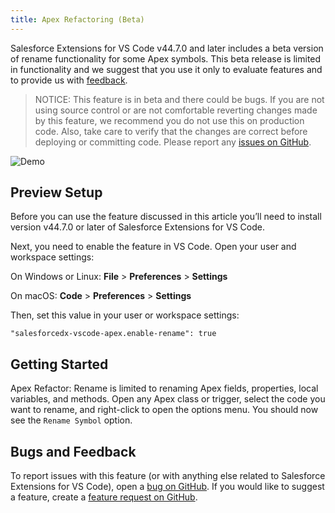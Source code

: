 ```yaml
---
title: Apex Refactoring (Beta)
---
```


Salesforce Extensions for VS Code v44.7.0 and later includes a beta version of rename functionality for some Apex symbols. This beta release is limited in functionality and we suggest that you use it only to evaluate features and to provide us with [feedback](#bugs-and-feedback).

> NOTICE: This feature is in beta and there could be bugs. If you are not using source control or are not comfortable reverting changes made by this feature, we recommend you do not use this on production code. Also, take care to verify that the changes are correct before deploying or committing code. Please report any [issues on GitHub](https://github.com/forcedotcom/salesforcedx-vscode/issues/new?template=Bug_report.md).

![Demo](/images/apex-rename-demo.gif)

## Preview Setup

Before you can use the feature discussed in this article you’ll need to install version v44.7.0 or later of Salesforce Extensions for VS Code.

Next, you need to enable the feature in VS Code. Open your user and workspace settings:

On Windows or Linux: **File** > **Preferences** > **Settings**

On macOS: **Code** > **Preferences** > **Settings**

Then, set this value in your user or workspace settings:

```
"salesforcedx-vscode-apex.enable-rename": true
```

## Getting Started

Apex Refactor: Rename is limited to renaming Apex fields, properties, local variables, and methods. Open any Apex class or trigger, select the code you want to rename, and right-click to open the options menu. You should now see the `Rename Symbol` option.

## Bugs and Feedback

To report issues with this feature (or with anything else related to Salesforce Extensions for VS Code), open a [bug on GitHub](https://github.com/forcedotcom/salesforcedx-vscode/issues/new?template=Bug_report.md). If you would like to suggest a feature, create a [feature request on GitHub](https://github.com/forcedotcom/salesforcedx-vscode/issues/new?template=Feature_request.md).
